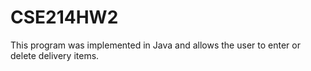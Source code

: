 # CSE214HW2

This program was implemented in Java and allows the user to enter or delete delivery items.
